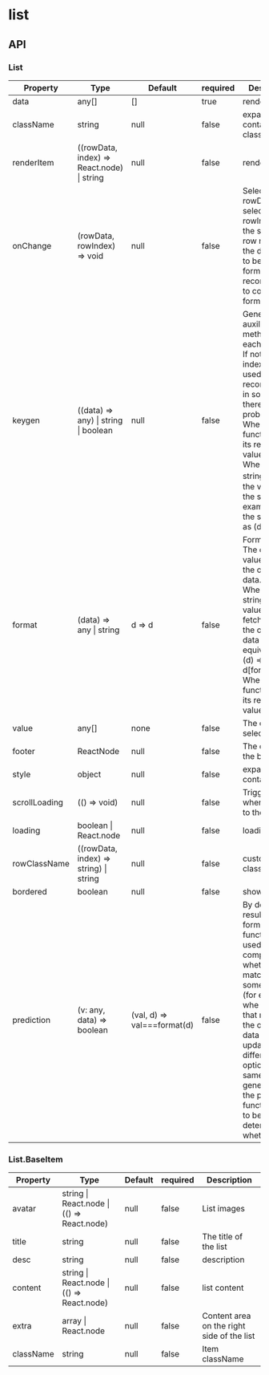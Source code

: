 # list

<example />

## API

### List

| Property | Type | Default | required | Description |
| --- | --- | --- | -- | --- |
| data | any[] | [] | true | render data |
| className | string | null | false | expand container className |
| renderItem | ((rowData, index) => React.node) \| string | null | false | render item |
| onChange | (rowData, rowIndex) => void | null | false | Select the row. <br />rowData is the selected data, rowIndex is the selected row number. If the data needs to be formatted, it is recommended to configure format. |
| keygen | ((data) => any) \| string \| boolean | null | false | Generate a auxiliary method for each key<br />If not filled, index will be used (not recommended, in some cases there may be problems)<br />When it is a function, use its return value. <br />When it is a string，ues the value of the string.For example, 'id' is the same thing as (d) => d.id . |
| format | (data) => any \| string | d => d | false | Format value<br />The defaule value is return the original data.<br />When it is a string, the value is fetched from the original data as a key equivalent to (d) => d\[format]<br />When it is a function, use its return value. |
| value | any[] | none | false | The current selected value. |
| footer | ReactNode | null | false | The content at the bottom |
| style | object | null | false | expand container style |
| scrollLoading | (() => void) | null | false | Triggered when scrolling to the bottom |
| loading | boolean \| React.node | null | false | loading |
| rowClassName | ((rowData, index) => string) \| string | null | false | custom row className |
| bordered | boolean | null | false | show border |
| prediction | (v: any, data) => boolean | (val, d) => val===format(d) | false | By default, the result of the format function is used to compare whether it matches. In some cases (for example, whe an object that returns the original data is updated, an different option with the same value  is generated), the prediction function needs to be used to determine whether match |


### List.BaseItem

| Property | Type | Default | required | Description |
| --- | --- | --- | -- | --- |
| avatar | string \| React.node \| (() => React.node) | null | false | List images |
| title | string | null | false | The title of the list |
| desc | string | null | false | description |
| content | string \| React.node \| (() => React.node) | null | false | list content |
| extra | array \| React.node | null | false | Content area on the right side of the list |
| className | string | null | false | Item className |